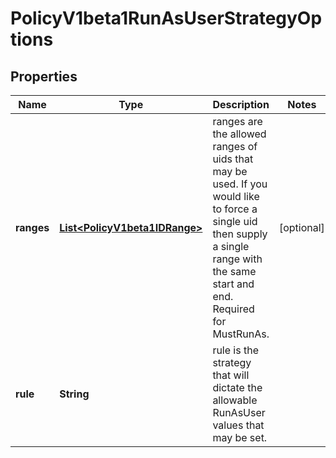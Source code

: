 
# PolicyV1beta1RunAsUserStrategyOptions

## Properties
Name | Type | Description | Notes
------------ | ------------- | ------------- | -------------
**ranges** | [**List&lt;PolicyV1beta1IDRange&gt;**](PolicyV1beta1IDRange.md) | ranges are the allowed ranges of uids that may be used. If you would like to force a single uid then supply a single range with the same start and end. Required for MustRunAs. |  [optional]
**rule** | **String** | rule is the strategy that will dictate the allowable RunAsUser values that may be set. | 



